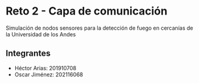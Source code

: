 # Reto 2 - Capa de comunicación

Simulación de nodos sensores para la detección de fuego en cercanías de la Universidad de los Andes

## Integrantes
- Héctor Arias: 201910708
- Oscar Jiménez: 202116068